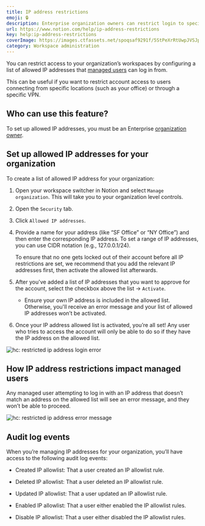 ```yaml
---
title: IP address restrictions
emoji: 🔒
description: Enterprise organization owners can restrict login to specific IP addresses 🔒
url: https://www.notion.com/help/ip-address-restrictions
key: help:ip-address-restrictions
coverImage: https://images.ctfassets.net/spoqsaf9291f/5StPeXrRtUwpJVSJprYDWk/54461e2b82a6026fec33cd0574ed5c3e/Reference_Visuals_Group_163.png
category: Workspace administration
---
```


You can restrict access to your organization’s workspaces by configuring a list of allowed IP addresses that [managed users](https://www.notion.com/help/managed-users-dashboard) can log in from.

This can be useful if you want to restrict account access to users connecting from specific locations (such as your office) or through a specific VPN.

## Who can use this feature?

To set up allowed IP addresses, you must be an Enterprise [organization owner](https://www.notion.com/help/organization-level-controls#who-can-apply-organization-level-controls).

## Set up allowed IP addresses for your organization

To create a list of allowed IP address for your organization:

1. Open your workspace switcher in Notion and select `Manage organization`. This will take you to your organization level controls.

2. Open the `Security` tab.

3. Click `Allowed IP addresses`.

4. Provide a name for your address (like “SF Office” or “NY Office”) and then enter the corresponding IP address. To set a range of IP addresses, you can use CIDR notation (e.g., 127.0.0.1/24).

   To ensure that no one gets locked out of their account before all IP restrictions are set, we recommend that you add the relevant IP addresses first, then activate the allowed list afterwards.

5. After you've added a list of IP addresses that you want to approve for the account, select the checkbox above the list → `Activate`.

   * Ensure your own IP address is included in the allowed list. Otherwise, you'll receive an error message and your list of allowed IP addresses won’t be activated.

6. Once your IP address allowed list is activated, you’re all set! Any user who tries to access the account will only be able to do so if they have the IP address on the allowed list.

![hc: restricted ip address login error](https://images.ctfassets.net/spoqsaf9291f/4uJ4tMOCzfrdiJ9NT8qL40/04920a35e2ce7800170bf5d07b61e15d/IP_Address_Restrictions_Reference.png)

## How IP address restrictions impact managed users

Any managed user attempting to log in with an IP address that doesn’t match an address on the allowed list will see an error message, and they won’t be able to proceed.

![hc: restricted ip address error message](https://images.ctfassets.net/spoqsaf9291f/43CdtjFnBV5vBAh0B3Rfu9/e8f0bcaf4e7d580cf9ff5b85ebe6c083/IP_Address_Restrictions_Reference__1_.png)

## Audit log events

When you’re managing IP addresses for your organization, you’ll have access to the following audit log events:

* Created IP allowlist: That a user created an IP allowlist rule.

* Deleted IP allowlist: That a user deleted an IP allowlist rule.

* Updated IP allowlist: That a user updated an IP allowlist rule.

* Enabled IP allowlist: That a user either enabled the IP allowlist rules.

* Disable IP allowlist: That a user either disabled the IP allowlist rules.
